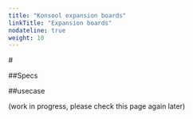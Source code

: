 ```yaml
---
title: "Konsool expansion boards"
linkTitle: "Expansion boards"
nodateline: true
weight: 10
---
```


#<insert name here>

##Specs

##usecase


(work in progress, please check this page again later)
